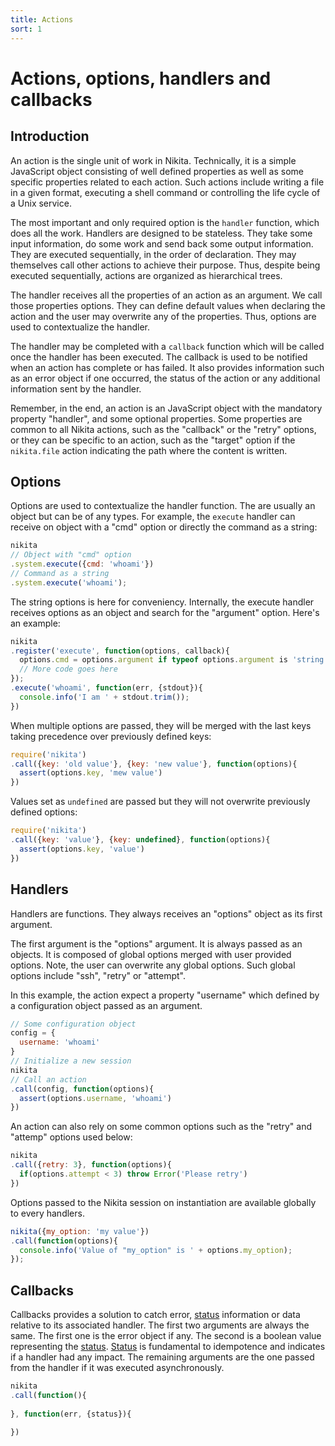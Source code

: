 ```yaml
---
title: Actions
sort: 1
---
```


# Actions, options, handlers and callbacks

## Introduction

An action is the single unit of work in Nikita. Technically, it is a simple JavaScript object consisting of well defined properties as well as some specific properties related to each action. Such actions include writing a file in a given format, executing a shell command or controlling the life cycle of a Unix service.

The most important and only required option is the `handler` function, which does all the work. Handlers are designed to be stateless. They take some input information, do some work and send back some output information. They are executed sequentially, in the order of declaration. They may themselves call other actions to achieve their purpose. Thus, despite being executed sequentially, actions are organized as hierarchical trees.

The handler receives all the properties of an action as an argument. We call those properties options. They can define default values when declaring the action and the user may overwrite any of the properties. Thus, options are used to contextualize the handler.

The handler may be completed with a `callback` function which will be called once the handler has been executed. The callback is used to be notified when an action has complete or has failed. It also provides information such as an error object if one occurred, the status of the action or any additional information sent by the handler.

Remember, in the end, an action is an JavaScript object with the mandatory property "handler", and some optional properties. Some properties are common to all Nikita actions, such as the "callback" or the "retry" options, or they can be specific to an action, such as the "target" option if the `nikita.file` action indicating the path where the content is written.

## Options

Options are used to contextualize the handler function. The are usually an object but can be of any types. For example, the `execute` handler can receive on object with a "cmd" option or directly the command as a string:

```js
nikita
// Object with "cmd" option
.system.execute({cmd: 'whoami'})
// Command as a string
.system.execute('whoami');
```

The string options is here for conveniency. Internally, the execute handler receives options as an object and search for the "argument" option. Here's an example:

```js
nikita
.register('execute', function(options, callback){
  options.cmd = options.argument if typeof options.argument is 'string'
  // More code goes here
});
.execute('whoami', function(err, {stdout}){
  console.info('I am ' + stdout.trim());
})
```

When multiple options are passed, they will be merged with the last keys taking precedence over previously defined keys:

```js
require('nikita')
.call({key: 'old value'}, {key: 'new value'}, function(options){
  assert(options.key, 'mew value')
})
```

Values set as `undefined` are passed but they will not overwrite previously defined options:

```js
require('nikita')
.call({key: 'value'}, {key: undefined}, function(options){
  assert(options.key, 'value')
})
```

## Handlers

Handlers are functions. They always receives an "options" object as its first argument.

The first argument is the "options" argument. It is always passed as an objects. It is composed of global options merged with user provided options. Note, the user can overwrite any global options. Such global options include "ssh", "retry" or "attempt".

In this example, the action expect a property "username" which defined by a configuration object passed as an argument.

```js
// Some configuration object
config = {
  username: 'whoami'
}
// Initialize a new session
nikita
// Call an action
.call(config, function(options){
  assert(options.username, 'whoami')
})
```

An action can also rely on some common options such as the "retry" and "attemp" options used below:

```js
nikita
.call({retry: 3}, function(options){
  if(options.attempt < 3) throw Error('Please retry')
})
```

Options passed to the Nikita session on instantiation are available globally to every handlers.

```js
nikita({my_option: 'my value'})
.call(function(options){
  console.info('Value of "my_option" is ' + options.my_option);
});
```

## Callbacks

Callbacks provides a solution to catch error, [status] information or data relative to its associated handler. The first two arguments are always the same. The first one is the error object if any. The second is a boolean value representing the [status]. [Status] is fundamental to idempotence and indicates if a handler had any impact. The remaining arguments are the one passed from the handler if it was executed asynchronously.

```js
nikita
.call(function(){
  
}, function(err, {status}){
  
})
```

[status]: ../status
